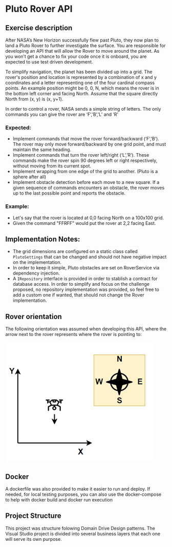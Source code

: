 # Pluto Rover API

## Exercise description

After NASA’s New Horizon successfully flew past Pluto, they now plan to land a Pluto Rover
to further investigate the surface. You are responsible for developing an API that will allow
the Rover to move around the planet. As you won’t get a chance to fix your code once it is
onboard, you are expected to use test driven development.

To simplify navigation, the planet has been divided up into a grid. The rover's position and
location is represented by a combination of x and y coordinates and a letter representing
one of the four cardinal compass points. An example position might be 0, 0, N, which
means the rover is in the bottom left corner and facing North. Assume that the square
directly North from (x, y) is (x, y+1).

In order to control a rover, NASA sends a simple string of letters. The only commands you
can give the rover are ‘F’,’B’,’L’ and ‘R’

### Expected:

- Implement commands that move the rover forward/backward (‘F’,’B’). The rover
  may only move forward/backward by one grid point, and must maintain the same
  heading.
- Implement commands that turn the rover left/right (‘L’,’R’). These commands make
  the rover spin 90 degrees left or right respectively, without moving from its current
  spot.
- Implement wrapping from one edge of the grid to another. (Pluto is a sphere after
  all)
- Implement obstacle detection before each move to a new square. If a given
  sequence of commands encounters an obstacle, the rover moves up to the last
  possible point and reports the obstacle.

### Example:

- Let's say that the rover is located at 0,0 facing North on a 100x100 grid.
- Given the command "FFRFF" would put the rover at 2,2 facing East.

## Implementation Notes:

- The grid dimensions are configured on a static class called `PlutoSettings` that can be changed and should not have negative impact on the implementation.
- In order to keep it simple, Pluto obstacles are set on RoverService via dependency injection.
- A `IRepository` interface is provided in order to stablish a contract for database access. In order to simplify and focus on the challenge proposed, no repository implementation was provided, so feel free to add a custom one if wanted, that should not change the Rover implementation.

## Rover orientation

The following orientation was assumed when developing this API, where the arrow next to the rover represents where the rover is pointing to:

![alt text](./rover.png)

## Docker

A dockerfile was also provided to make it easier to run and deploy.
If needed, for local testing purposes, you can also use the docker-compose to help with docker build and docker run execution

## Project Structure

This project was structure folowing Domain Drive Design patterns.
The Visual Studio project is divided into several business layers that each one will serve its own purpose.

